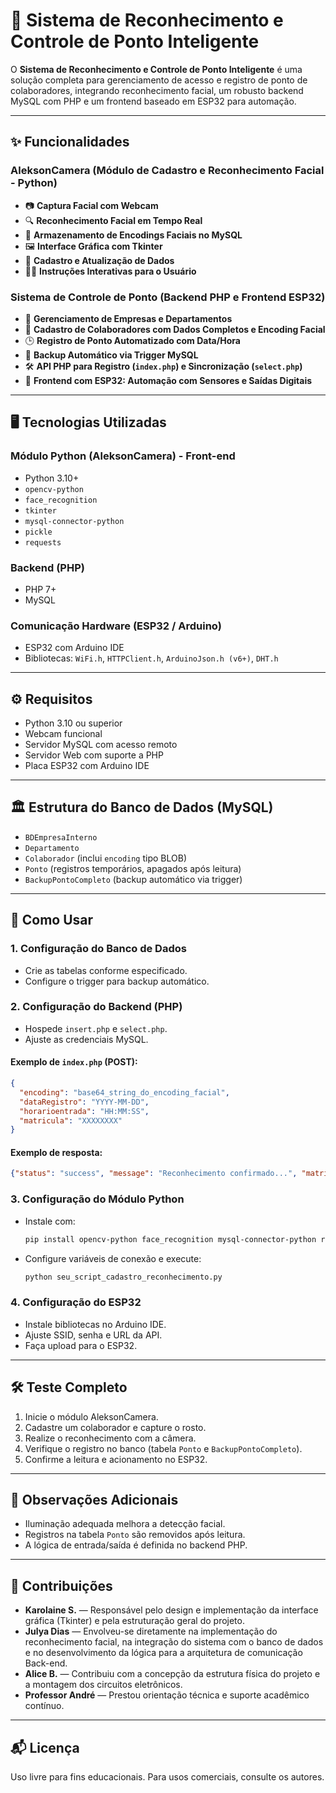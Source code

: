 # 📸 Sistema de Reconhecimento e Controle de Ponto Inteligente

O **Sistema de Reconhecimento e Controle de Ponto Inteligente** é uma solução completa para gerenciamento de acesso e registro de ponto de colaboradores, integrando reconhecimento facial, um robusto backend MySQL com PHP e um frontend baseado em ESP32 para automação.

---

## ✨ Funcionalidades

### AleksonCamera (Módulo de Cadastro e Reconhecimento Facial - Python)
- 📷 **Captura Facial com Webcam**
- 🔍 **Reconhecimento Facial em Tempo Real**
- 💾 **Armazenamento de Encodings Faciais no MySQL**
- 🖼️ **Interface Gráfica com Tkinter**
- 📝 **Cadastro e Atualização de Dados**
- 👨‍🏫 **Instruções Interativas para o Usuário**

### Sistema de Controle de Ponto (Backend PHP e Frontend ESP32)
- 🏢 **Gerenciamento de Empresas e Departamentos**
- 👷 **Cadastro de Colaboradores com Dados Completos e Encoding Facial**
- 🕒 **Registro de Ponto Automatizado com Data/Hora**
- 🔄 **Backup Automático via Trigger MySQL**
- 🛠️ **API PHP para Registro (`index.php`) e Sincronização (`select.php`)**
- 📡 **Frontend com ESP32: Automação com Sensores e Saídas Digitais**

---

## 🖥️ Tecnologias Utilizadas

### Módulo Python (AleksonCamera) - Front-end
- Python 3.10+
- `opencv-python`
- `face_recognition`
- `tkinter`
- `mysql-connector-python`
- `pickle`
- `requests`

### Backend (PHP)
- PHP 7+
- MySQL

### Comunicação Hardware (ESP32 / Arduino)
- ESP32 com Arduino IDE
- Bibliotecas: `WiFi.h`, `HTTPClient.h`, `ArduinoJson.h (v6+)`, `DHT.h`

---

## ⚙️ Requisitos

- Python 3.10 ou superior
- Webcam funcional
- Servidor MySQL com acesso remoto
- Servidor Web com suporte a PHP
- Placa ESP32 com Arduino IDE

---

## 🏛️ Estrutura do Banco de Dados (MySQL)

- `BDEmpresaInterno`
- `Departamento`
- `Colaborador` (inclui `encoding` tipo BLOB)
- `Ponto` (registros temporários, apagados após leitura)
- `BackupPontoCompleto` (backup automático via trigger)

---

## 🚀 Como Usar

### 1. Configuração do Banco de Dados
- Crie as tabelas conforme especificado.
- Configure o trigger para backup automático.

### 2. Configuração do Backend (PHP)
- Hospede `insert.php` e `select.php`.
- Ajuste as credenciais MySQL.

#### Exemplo de `index.php` (POST):
```json
{
  "encoding": "base64_string_do_encoding_facial",
  "dataRegistro": "YYYY-MM-DD",
  "horarioentrada": "HH:MM:SS",
  "matricula": "XXXXXXXX"
}
```

#### Exemplo de resposta:
```json
{"status": "success", "message": "Reconhecimento confirmado...", "matricula": "...", "nome": "..."}
```

### 3. Configuração do Módulo Python
- Instale com:  
  ```bash
  pip install opencv-python face_recognition mysql-connector-python requests
  ```
- Configure variáveis de conexão e execute:  
  ```bash
  python seu_script_cadastro_reconhecimento.py
  ```

### 4. Configuração do ESP32
- Instale bibliotecas no Arduino IDE.
- Ajuste SSID, senha e URL da API.
- Faça upload para o ESP32.

---

## 🛠️ Teste Completo

1. Inicie o módulo AleksonCamera.
2. Cadastre um colaborador e capture o rosto.
3. Realize o reconhecimento com a câmera.
4. Verifique o registro no banco (tabela `Ponto` e `BackupPontoCompleto`).
5. Confirme a leitura e acionamento no ESP32.

---

## 📌 Observações Adicionais

- Iluminação adequada melhora a detecção facial.
- Registros na tabela `Ponto` são removidos após leitura.
- A lógica de entrada/saída é definida no backend PHP.

---

## 🤝 Contribuições

- **Karolaine S.** — Responsável pelo design e implementação da interface gráfica (Tkinter) e pela estruturação geral do projeto.
- **Julya Dias** — Envolveu-se diretamente na implementação do reconhecimento facial, na integração do sistema com o banco de dados e no desenvolvimento da lógica para a arquitetura de comunicação Back-end.
- **Alice B.** — Contribuiu com a concepção da estrutura física do projeto e a montagem dos circuitos eletrônicos.
- **Professor André** — Prestou orientação técnica e suporte acadêmico contínuo.

---

## 📬 Licença

Uso livre para fins educacionais. Para usos comerciais, consulte os autores.
